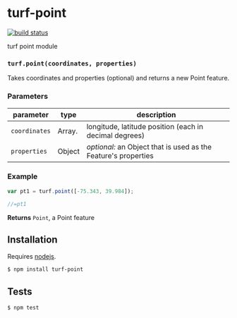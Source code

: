 # turf-point

[![build status](https://secure.travis-ci.org/Turfjs/turf-point.png)](http://travis-ci.org/Turfjs/turf-point)

turf point module


### `turf.point(coordinates, properties)`

Takes coordinates and properties (optional) and returns a new Point feature.


### Parameters

| parameter     | type           | description                                                    |
| ------------- | -------------- | -------------------------------------------------------------- |
| `coordinates` | Array.<number> | longitude, latitude position (each in decimal degrees)         |
| `properties`  | Object         | _optional:_ an Object that is used as the Feature's properties |


### Example

```js
var pt1 = turf.point([-75.343, 39.984]);

//=pt1
```


**Returns** `Point`, a Point feature

## Installation

Requires [nodejs](http://nodejs.org/).

```sh
$ npm install turf-point
```

## Tests

```sh
$ npm test
```


